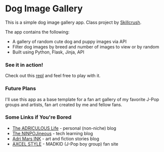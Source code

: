 # Dog Image Gallery
This is a simple dog image gallery app. Class project by [Skillcrush](https://skillcrush.com).

The app contains the following:
- A gallery of random cute dog and puppy images via API
- Filter dog images by breed and number of images to view or by random
- Built using Python, Flask, Jinja, API

### See it in action!
Check out this [repl](https://repl.it/@adriculous/Dog-Image-Gallery) and feel free to play with it.

### Future Plans
I'll use this app as a base template for a fan art gallery of my favorite J-Pop groups and artists, fan art created by me and fellow fans.

### Some Links if You're Bored
- [The ADRICULOUS Life](https://adriculous.life) - personal (non-niche) blog
- [The NINPOJineous](https://ninpojineous.ninja) - tech learning blog
- [Adri Mars INK](https://adrimars.ink) - art and fiction stories blog
- [AXCEL STYLE](https://axcel.style) - MADKID (J-Pop boy group) fan site

